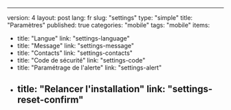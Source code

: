 ---
version: 4
layout: post
lang: fr
slug: "settings"
type: "simple"
title: "Paramètres"
published: true
categories: "mobile"
tags: "mobile"
items:
- title: "Langue"
  link: "settings-language"
- title: "Message"
  link: "settings-message"
- title: "Contacts"
  link: "settings-contacts"
- title: "Code de sécurité"
  link: "settings-code"
- title: "Paramétrage de l'alerte"
  link: "settings-alert"
- title: "Relancer l'installation"
  link: "settings-reset-confirm"
  ---
